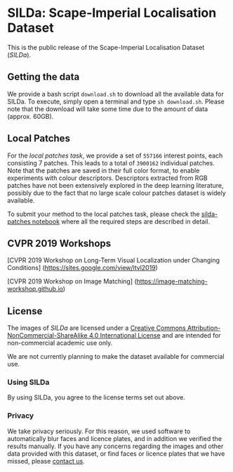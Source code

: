 # SILDa: Scape-Imperial Localisation Dataset

This is the public release of the Scape-Imperial Localisation Dataset
(*SILDa*).

## Getting the data

We provide a bash script `download.sh` to download all the available data for SILDa.
To execute, simply open a terminal and type `sh download.sh`. Please note that the download
will take some time due to the amount of data (approx. 60GB).

## Local Patches
For the *local patches task*, we provide a set of `557166` interest
points, each consisting 7 patches.  This leads to a total of `3900162`
individual patches. Note that the patches are saved in their full
color format, to enable experiments with colour descriptors.
Descriptors extracted from RGB patches have not been extensively
explored in the deep learning literature, possibly due to the fact
that no large scale colour patches dataset is widely available.

To submit your method to the local patches task, please check the
[silda-patches notebook](silda-patches.ipynb) where all the required
steps are described in detail.


## CVPR 2019 Workshops

[CVPR 2019 Workshop on Long-Term Visual Localization under Changing Conditions]
(https://sites.google.com/view/ltvl2019)

[CVPR 2019 Workshop on Image Matching]
(https://image-matching-workshop.github.io)



## License
The images of *SILDa* are licensed under a
[Creative Commons Attribution-NonCommercial-ShareAlike 4.0
International
License](https://creativecommons.org/licenses/by-nc-sa/4.0/) and are
intended for non-commercial academic use only.

We are not currently planning to make the dataset available for commercial use.

### Using SILDa
By using SILDa, you agree to the license terms set out above.

### Privacy
We take privacy seriously. For this reason, we used software to
automatically blur faces and licence plates, and in addition we
verified the results manually. If you have any concerns regarding the
images and other data provided with this dataset, or find faces or
licence plates that we have missed, please [contact
us](mailto:research@scape.io).
